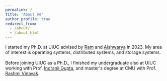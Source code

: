 ```yaml
---
permalink: /
title: "About me"
author_profile: true
redirect_from: 
  - /about/
  - /about.html
---
```


I started my Ph.D. at UIUC advised by [Ram](https://ramalagappan.github.io/) and [Aishwarya](https://aishwaryaganesan.github.io/) in 2023. My area of interest is operating systems, distributed systems, and storage systems. \
\
Before joining UIUC as a Ph.D., I finished my undergraduate also at UIUC working with Prof. [Indranil Gupta](https://indy.cs.illinois.edu/), and master's degree at CMU with Prof. [Rashmi Vinayak](https://www.cs.cmu.edu/~rvinayak/).

